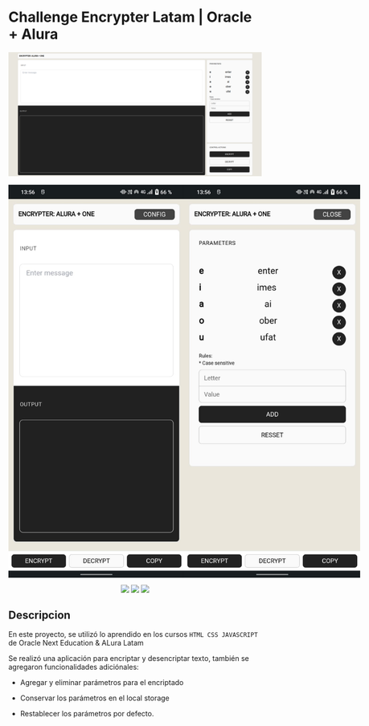 
# Challenge Encrypter Latam | Oracle + Alura
<p align="center" >
     <img src="https://raw.githubusercontent.com/drulog/challenge-one-encrypter-latam/main/screenshot.png">
</p>
<p align="center" style="display: flex; justify-content: space-between;">
     <img src="https://raw.githubusercontent.com/drulog/challenge-one-encrypter-latam/main/mobile.jpeg" width="350">
     <img src="https://raw.githubusercontent.com/drulog/challenge-one-encrypter-latam/main/mobile-config.jpeg" width="350">
</p>
<div align="center">
    <img src="https://img.shields.io/badge/JavaScript-FEFF01?logo=javascript&logoColor=000000&style=for-the-badge"/>
    <img src="https://img.shields.io/badge/HTML-EC6231?logo=html5&logoColor=FFFFFF&style=for-the-badge" />
    <img src="https://img.shields.io/badge/CSS-01A3D8?logo=css3&logoColor=FFFFFF&style=for-the-badge" />
</div>


## Descripcion

En este proyecto, se utilizó lo aprendido en los cursos `HTML CSS JAVASCRIPT` de Oracle Next Education & ALura Latam

Se realizó una aplicación para encriptar y desencriptar texto, también se agregaron funcionalidades adiciónales:

- Agregar y eliminar parámetros para el encriptado

- Conservar los parámetros en el local storage

- Restablecer los parámetros por defecto.

